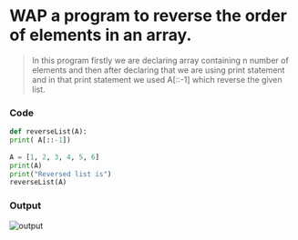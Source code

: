 # WAP a program to reverse the order of elements in an array.
> In this program firstly we are declaring array containing n number of elements and then after declaring that we are using print statement and in that print statement we used A[::-1] which reverse the given list.
### Code

```python
def reverseList(A):
print( A[::-1])
  
A = [1, 2, 3, 4, 5, 6]
print(A)
print("Reversed list is")
reverseList(A)
```
### Output

![output](https://user-images.githubusercontent.com/73333739/116360033-20a2f300-a81d-11eb-9821-f7b03b0e45ea.jpeg)

